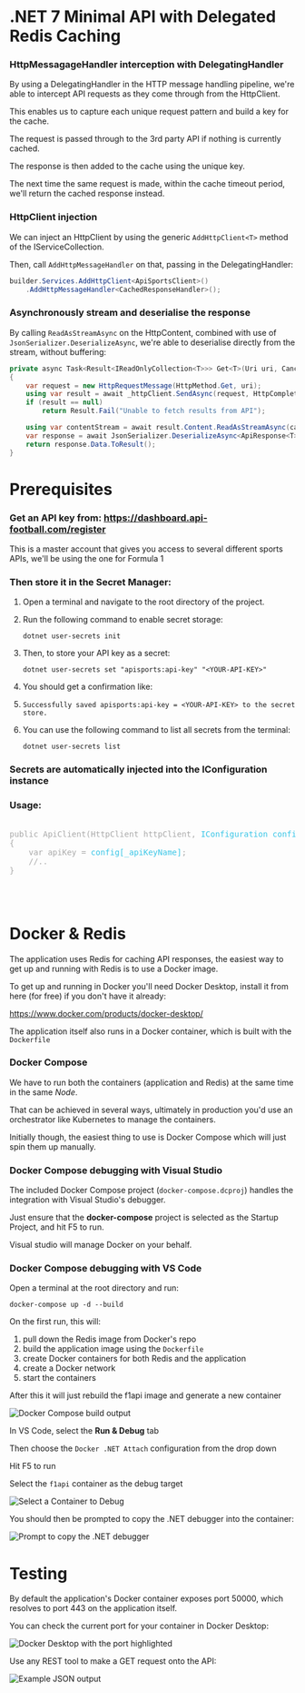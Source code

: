 # .NET 7 Minimal API with Delegated Redis Caching

### HttpMessagageHandler interception with DelegatingHandler

By using a DelegatingHandler in the HTTP message handling pipeline, we're able to intercept API requests as they come through from the HttpClient.

This enables us to capture each unique request pattern and build a key for the cache.

The request is passed through to the 3rd party API if nothing is currently cached.

The response is then added to the cache using the unique key.

The next time the same request is made, within the cache timeout period, we'll return the cached response instead.
<br />

### HttpClient injection

We can inject an HttpClient by using the generic ```AddHttpClient<T>``` method of the IServiceCollection.

Then, call ```AddHttpMessageHandler``` on that, passing in the DelegatingHandler:

```csharp
builder.Services.AddHttpClient<ApiSportsClient>()
    .AddHttpMessageHandler<CachedResponseHandler>();
```

### Asynchronously stream and deserialise the response 

By calling ```ReadAsStreamAsync``` on the HttpContent, combined with use of ```JsonSerializer.DeserializeAsync```, we're able to deserialise directly from the stream, without buffering:

```csharp
private async Task<Result<IReadOnlyCollection<T>>> Get<T>(Uri uri, CancellationToken cancellationToken)
{
	var request = new HttpRequestMessage(HttpMethod.Get, uri);
	using var result = await _httpClient.SendAsync(request, HttpCompletionOption.ResponseHeadersRead, cancellationToken).ConfigureAwait(false);
	if (result == null)
		return Result.Fail("Unable to fetch results from API");

	using var contentStream = await result.Content.ReadAsStreamAsync(cancellationToken);
	var response = await JsonSerializer.DeserializeAsync<ApiResponse<T>>(contentStream, JsonOptions, cancellationToken);
	return response.Data.ToResult();
}
```

# Prerequisites

### Get an API key from: https://dashboard.api-football.com/register

This is a master account that gives you access to several different sports APIs, we'll be using the one for Formula 1 


### Then store it in the Secret Manager:

1. Open a terminal and navigate to the root directory of the project.

2. Run the following command to enable secret storage:

	```dotnet user-secrets init```

3. Then, to store your API key as a secret:

	```dotnet user-secrets set "apisports:api-key" "<YOUR-API-KEY>"```

4. You should get a confirmation like:
1. 
	```Successfully saved apisports:api-key = <YOUR-API-KEY> to the secret store.```

5. You can use the following command to list all secrets from the terminal:

	```dotnet user-secrets list```

### Secrets are automatically injected into the IConfiguration instance

### Usage:
	
<pre>
<span style='color:#aaa'>
public ApiClient(HttpClient httpClient, <span style='color:#3AC6E7'>IConfiguration config</span>)
{
    var apiKey = <span style='color:#3AC6E7'>config[_apiKeyName]</span>;
    //..
}
</span>
</pre>
<br />

# Docker & Redis

The application uses Redis for caching API responses, the easiest way to get up and running with Redis is to use a Docker image.

To get up and running in Docker you'll need Docker Desktop, install it from here (for free) if you don't have it already:

https://www.docker.com/products/docker-desktop/

The application itself also runs in a Docker container, which is built with the ```Dockerfile``` 


### Docker Compose

We have to run both the containers (application and Redis) at the same time in the same _Node_. 

That can be achieved in several ways, ultimately in production you'd use an orchestrator like Kubernetes to manage the containers. 

Initially though, the easiest thing to use is Docker Compose which will just spin them up manually.

### Docker Compose debugging with Visual Studio

The included Docker Compose project (```docker-compose.dcproj```) handles the integration with Visual Studio's debugger. 

Just ensure that the <b>docker-compose</b> project is selected as the Startup Project, and hit F5 to run. 

Visual studio will manage Docker on your behalf.

### Docker Compose debugging with VS Code

Open a terminal at the root directory and run:

```docker-compose up -d --build```

On the first run, this will:
 1. pull down the Redis image from Docker's repo
 2. build the application image using the ```Dockerfile```
 3. create Docker containers for both Redis and the application
 4. create a Docker network
 5. start the containers

 After this it will just rebuild the f1api image and generate a new container

![Docker Compose build output](assets/image-5.png)

In VS Code, select the **Run & Debug** tab

Then choose the ```Docker .NET Attach``` configuration from the drop down

Hit F5 to run

Select the ```f1api``` container as the debug target

![Select a Container to Debug](assets/image.png)


You should then be prompted to copy the .NET debugger into the container:

![Prompt to copy the .NET debugger](assets/image-4.png)
<br />

# Testing

By default the application's Docker container exposes port 50000, which resolves to port 443 on the application itself.

You can check the current port for your container in Docker Desktop:

![Docker Desktop with the port highlighted](assets/image-2.png)

Use any REST tool to make a GET request onto the API:

![Example JSON output](assets/image-3.png)